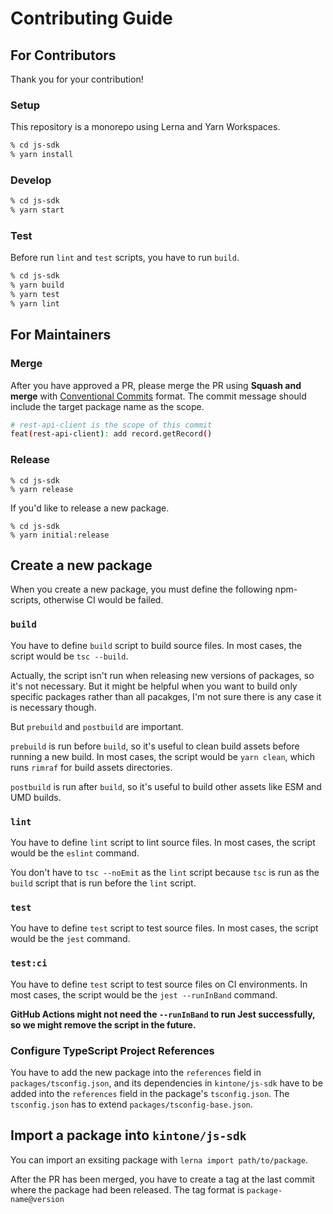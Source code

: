 # Contributing Guide

## For Contributors

Thank you for your contribution!

### Setup

This repository is a monorepo using Lerna and Yarn Workspaces.

```sh
% cd js-sdk
% yarn install
```

### Develop

```sh
% cd js-sdk
% yarn start
```

### Test

Before run `lint` and `test` scripts, you have to run `build`.

```sh
% cd js-sdk
% yarn build
% yarn test
% yarn lint
```

## For Maintainers

### Merge

After you have approved a PR, please merge the PR using **Squash and merge** with [Conventional Commits](https://www.conventionalcommits.org/en/v1.0.0/) format. The commit message should include the target package name as the scope.

```sh
# rest-api-client is the scope of this commit
feat(rest-api-client): add record.getRecord()
```

### Release

```
% cd js-sdk
% yarn release
```

If you'd like to release a new package.

```
% cd js-sdk
% yarn initial:release
```

## Create a new package

When you create a new package, you must define the following npm-scripts, otherwise CI would be failed.

### `build`

You have to define `build` script to build source files.
In most cases, the script would be `tsc --build`.

Actually, the script isn't run when releasing new versions of packages, so it's not necessary.
But it might be helpful when you want to build only specific packages rather than all pacakges, I'm not sure there is any case it is necessary though.

But `prebuild` and `postbuild` are important.

`prebuild` is run before `build`, so it's useful to clean build assets before running a new build.
In most cases, the script would be `yarn clean`, which runs `rimraf` for build assets directories.

`postbuild` is run after `build`, so it's useful to build other assets like ESM and UMD builds.

### `lint`

You have to define `lint` script to lint source files.
In most cases, the script would be the `eslint` command.

You don't have to `tsc --noEmit` as the `lint` script because `tsc` is run as the `build` script that is run before the `lint` script.

### `test`

You have to define `test` script to test source files.
In most cases, the script would be the `jest` command.

### `test:ci`

You have to define `test` script to test source files on CI environments.
In most cases, the script would be the `jest --runInBand` command.

**GitHub Actions might not need the `--runInBand` to run Jest successfully, so we might remove the script in the future.**

### Configure TypeScript Project References

You have to add the new package into the `references` field in `packages/tsconfig.json`, and its dependencies in `kintone/js-sdk` have to be added into the `references` field in the package's `tsconfig.json`.
The `tsconfig.json` has to extend `packages/tsconfig-base.json`.

## Import a package into `kintone/js-sdk`

You can import an exsiting package with `lerna import path/to/package`.

After the PR has been merged, you have to create a tag at the last commit where the package had been released.
The tag format is `package-name@version`

